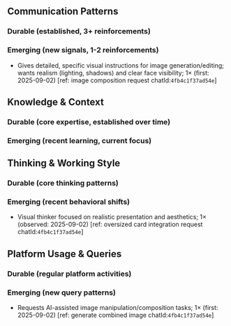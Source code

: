 ## Communication Patterns
### Durable (established, 3+ reinforcements)

### Emerging (new signals, 1-2 reinforcements)
- Gives detailed, specific visual instructions for image generation/editing; wants realism (lighting, shadows) and clear face visibility; 1× (first: 2025-09-02) [ref: image composition request chatId:`4fb4c1f37ad54e`]

## Knowledge & Context
### Durable (core expertise, established over time)

### Emerging (recent learning, current focus)

## Thinking & Working Style
### Durable (core thinking patterns)

### Emerging (recent behavioral shifts)
- Visual thinker focused on realistic presentation and aesthetics; 1× (observed: 2025-09-02) [ref: oversized card integration request chatId:`4fb4c1f37ad54e`]

## Platform Usage & Queries
### Durable (regular platform activities)

### Emerging (new query patterns)
- Requests AI-assisted image manipulation/composition tasks; 1× (first: 2025-09-02) [ref: generate combined image chatId:`4fb4c1f37ad54e`]